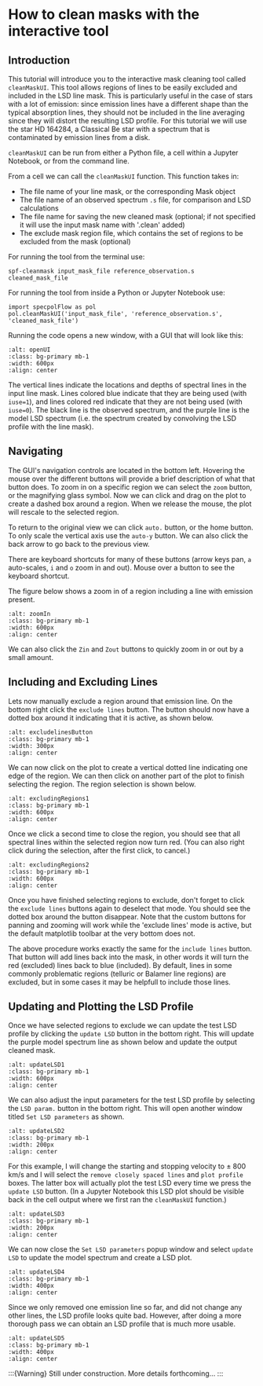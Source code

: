 # How to clean masks with the interactive tool

## Introduction

This tutorial will introduce you to the interactive mask cleaning tool called `cleanMaskUI`. This tool allows regions of lines to be easily excluded and included in the LSD line mask. This is particularly useful in the case of stars with a lot of emission: since emission lines have a different shape than the typical absorption lines, they should not be included in the line averaging since they will distort the resulting LSD profile. For this tutorial we will use the star HD 164284, a Classical Be star with a spectrum that is contaminated by emission lines from a disk. 

`cleanMaskUI` can be run from either a Python file, a cell within a Jupyter Notebook, or from the command line.

From a cell we can call the `cleanMaskUI` function. This function takes in:
- The file name of your line mask, or the corresponding Mask object
- The file name of an observed spectrum `.s` file, for comparison and LSD calculations
- The file name for saving the new cleaned mask (optional; if not specified it will use the input mask name with '.clean' added)
- The exclude mask region file, which contains the set of regions to be excluded from the mask (optional)

For running the tool from the terminal use:
```
spf-cleanmask input_mask_file reference_observation.s cleaned_mask_file
```

For running the tool from inside a Python or Jupyter Notebook use:
```
import specpolFlow as pol
pol.cleanMaskUI('input_mask_file', 'reference_observation.s', 'cleaned_mask_file')
```

Running the code opens a new window, with a GUI that will look like this:
```{image} ../MaskUI_images/openUI.png
:alt: openUI
:class: bg-primary mb-1
:width: 600px
:align: center
```

The vertical lines indicate the locations and depths of spectral lines in the input line mask. Lines colored blue indicate that they are being used (with `iuse=1`), and lines colored red indicate that they are not being used (with `iuse=0`). The black line is the observed spectrum, and the purple line is the model LSD spectrum (i.e. the spectrum created by convolving the LSD profile with the line mask). 

## Navigating

The GUI's navigation controls are located in the bottom left. Hovering the mouse over the different buttons will provide a brief description of what that button does. To zoom in on a specific region we can select the `zoom` button, or the magnifying glass symbol. Now we can click and drag on the plot to create a dashed box around a region. When we release the mouse, the plot will rescale to the selected region.

To return to the original view we can click `auto.` button, or the home button. To only scale the vertical axis use the `auto-y` button. We can also click the back arrow to go back to the previous view. 

There are keyboard shortcuts for many of these buttons (arrow keys pan, `a` auto-scales, `i` and `o` zoom in and out).  Mouse over a button to see the keyboard shortcut.

The figure below shows a zoom in of a region including a line with emission present. 

```{image} ../MaskUI_images/zoomIn.png
:alt: zoomIn
:class: bg-primary mb-1
:width: 600px
:align: center
```
We can also click the `Zin` and `Zout` buttons to quickly zoom in or out by a small amount. 

## Including and Excluding Lines

Lets now manually exclude a region around that emission line. On the bottom right click the `exclude lines` button. The button should now have a dotted box around it indicating that it is active, as shown below. 

```{image} ../MaskUI_images/excludelinesButton.png
:alt: excludelinesButton
:class: bg-primary mb-1
:width: 300px
:align: center
```

We can now click on the plot to create a vertical dotted line indicating one edge of the region. We can then click on another part of the plot to finish selecting the region. The region selection is shown below.

```{image} ../MaskUI_images/excludingRegions1.png
:alt: excludingRegions1
:class: bg-primary mb-1
:width: 600px
:align: center
```

Once we click a second time to close the region, you should see that all spectral lines within the selected region now turn red. (You can also right click during the selection, after the first click, to cancel.)

```{image} ../MaskUI_images/excludingRegions2.png
:alt: excludingRegions2
:class: bg-primary mb-1
:width: 600px
:align: center
```

Once you have finished selecting regions to exclude, don't forget to click the `exclude lines` buttons again to deselect that mode. You should see the dotted box around the button disappear.  Note that the custom buttons for panning and zooming will work while the 'exclude lines' mode is active, but the default matplotlib toolbar at the very bottom does not.

The above procedure works exactly the same for the `include lines` button. That button will add lines back into the mask, in other words it will turn the red (excluded) lines back to blue (included).  By default, lines in some commonly problematic regions (telluric or Balamer line regions) are excluded, but in some cases it may be helpfull to include those lines.

## Updating and Plotting the LSD Profile

Once we have selected regions to exclude we can update the test LSD profile by clicking the `update LSD` button in the bottom right. This will update the purple model spectrum line as shown below and update the output cleaned mask. 

```{image} ../MaskUI_images/updateLSD1.png
:alt: updateLSD1
:class: bg-primary mb-1
:width: 600px
:align: center
```

We can also adjust the input parameters for the test LSD profile by selecting the `LSD param.` button in the bottom right. This will open another window titled `Set LSD parameters` as shown. 

```{image} ../MaskUI_images/updateLSD2.png
:alt: updateLSD2
:class: bg-primary mb-1
:width: 200px
:align: center
```

For this example, I will change the starting and stopping velocity to $\pm$ 800 km/s and I will select the `remove closely spaced lines` and `plot profile` boxes. The latter box will actually plot the test LSD every time we press the `update LSD` button. (In a Jupyter Notebook this LSD plot should be visible back in the cell output where we first ran the `cleanMaskUI` function.)

```{image} ../MaskUI_images/updateLSD3.png
:alt: updateLSD3
:class: bg-primary mb-1
:width: 200px
:align: center
```

We can now close the `Set LSD parameters` popup window and select `update LSD` to update the model spectrum and create a LSD plot. 

```{image} ../MaskUI_images/updateLSD4.png
:alt: updateLSD4
:class: bg-primary mb-1
:width: 400px
:align: center
```

Since we only removed one emission line so far, and did not change any other lines, the LSD profile looks quite bad. However, after doing a more thorough pass we can obtain an LSD profile that is much more usable. 

```{image} ../MaskUI_images/updateLSD5.png
:alt: updateLSD5
:class: bg-primary mb-1
:width: 400px
:align: center
```

:::{Warning}
Still under construction.  More details forthcoming...
:::

<!-- Fit depths (TODO) -->

